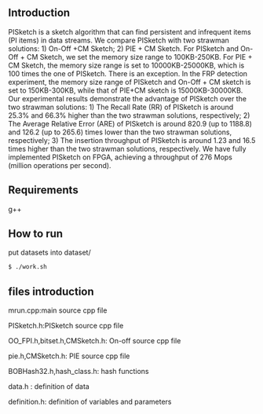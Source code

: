 ## Introduction
PISketch is a sketch algorithm that can find persistent and infrequent items (PI items) in data streams.
We compare PISketch with two strawman solutions: 1) On-Off +CM Sketch; 2) PIE + CM Sketch. For PISketch and On-Off + CM Sketch, we set the memory size range to 100KB-250KB. For PIE + CM Sketch, the memory size range is set to 10000KB-25000KB, which is 100 times the one of PISketch. There is an exception. In the FRP detection experiment, the memory size range of PISketch and On-Off + CM sketch is set to 150KB-300KB, while that of PIE+CM sketch is 15000KB-30000KB.  
Our experimental results demonstrate the advantage of PISketch over the two strawman solutions: 1) The Recall Rate (RR) of PISketch is around 25.3% and 66.3% higher than the two strawman solutions, respectively; 2) The Average Relative Error (ARE) of PISketch is around 820.9 (up to 1188.8) and 126.2 (up to 265.6) times lower than the two strawman solutions, respectively; 3) The insertion throughput of PISketch is around 1.23 and 16.5 times higher than the two strawman solutions, respectively. We have fully implemented PISketch on FPGA, achieving a throughput of 276 Mops (million operations per second).

## Requirements
g++

## How to run
put datasets into dataset/
``` bash
$ ./work.sh
```
## files introduction
mrun.cpp:main source cpp file

PISketch.h:PISketch source cpp file

OO_FPI.h,bitset.h,CMSketch.h: On-off source cpp file

pie.h,CMSketch.h: PIE source cpp file

BOBHash32.h,hash_class.h: hash functions

data.h : definition of data

definition.h: definition of variables and parameters
